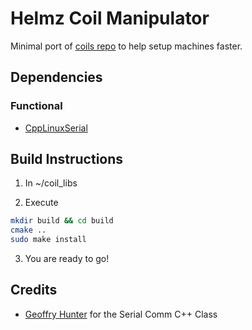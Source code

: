 # Helmz Coil Manipulator

Minimal port of [coils repo](https://github.com/VFrancescon/coil_manipulator) to help setup machines faster.

## Dependencies

### Functional

* [CppLinuxSerial](hhttps://github.com/gbmhunter/CppLinuxSerial)

## Build Instructions

1. In ~/coil_libs

2. Execute

```bash
mkdir build && cd build
cmake ..
sudo make install
```

3. You are ready to go!

## Credits

* [Geoffry Hunter](https://github.com/gbmhunter/CppLinuxSerial) for the Serial Comm C++ Class
